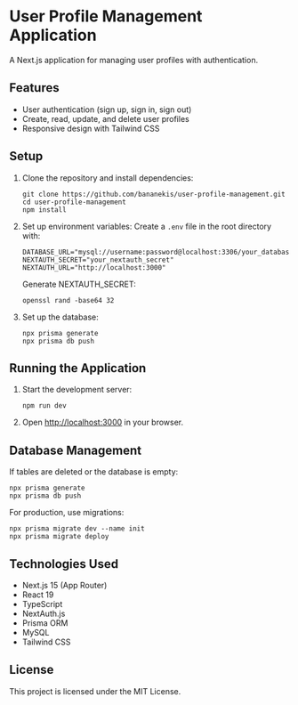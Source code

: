 # User Profile Management Application

A Next.js application for managing user profiles with authentication.

## Features

-   User authentication (sign up, sign in, sign out)
-   Create, read, update, and delete user profiles
-   Responsive design with Tailwind CSS

## Setup

1. Clone the repository and install dependencies:

    ```
    git clone https://github.com/bananekis/user-profile-management.git
    cd user-profile-management
    npm install
    ```

2. Set up environment variables:
   Create a `.env` file in the root directory with:

    ```
    DATABASE_URL="mysql://username:password@localhost:3306/your_database_name"
    NEXTAUTH_SECRET="your_nextauth_secret"
    NEXTAUTH_URL="http://localhost:3000"
    ```

    Generate NEXTAUTH_SECRET:

    ```
    openssl rand -base64 32
    ```

3. Set up the database:
    ```
    npx prisma generate
    npx prisma db push
    ```

## Running the Application

1. Start the development server:

    ```
    npm run dev
    ```

2. Open [http://localhost:3000](http://localhost:3000) in your browser.

## Database Management

If tables are deleted or the database is empty:

```
npx prisma generate
npx prisma db push
```

For production, use migrations:

```
npx prisma migrate dev --name init
npx prisma migrate deploy
```

## Technologies Used

-   Next.js 15 (App Router)
-   React 19
-   TypeScript
-   NextAuth.js
-   Prisma ORM
-   MySQL
-   Tailwind CSS

## License

This project is licensed under the MIT License.
